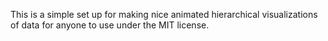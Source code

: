 This is a simple set up for making nice animated hierarchical visualizations of data for anyone to use under the MIT license.


